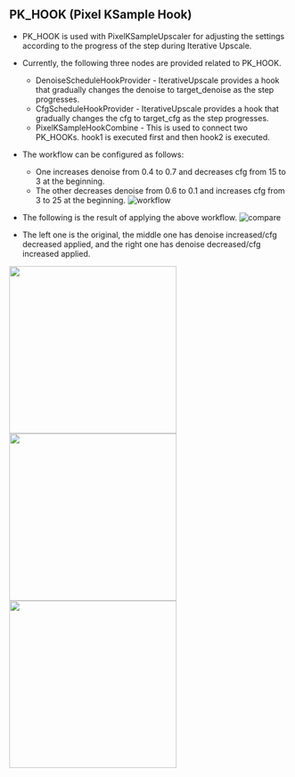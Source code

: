 ## PK_HOOK (Pixel KSample Hook)

* PK_HOOK is used with PixelKSampleUpscaler for adjusting the settings according to the progress of the step during Iterative Upscale.
* Currently, the following three nodes are provided related to PK_HOOK.
    * DenoiseScheduleHookProvider - IterativeUpscale provides a hook that gradually changes the denoise to target_denoise as the step progresses.
    * CfgScheduleHookProvider - IterativeUpscale provides a hook that gradually changes the cfg to target_cfg as the step progresses.
    * PixelKSampleHookCombine - This is used to connect two PK_HOOKs. hook1 is executed first and then hook2 is executed.


* The workflow can be configured as follows:
    * One increases denoise from 0.4 to 0.7 and decreases cfg from 15 to 3 at the beginning.
    * The other decreases denoise from 0.6 to 0.1 and increases cfg from 3 to 25 at the beginning.
![workflow](https://github.com/ltdrdata/ComfyUI-extension-tutorials/raw/Main/ComfyUI-Impact-Pack/images/PK_HOOK-workflow.png)

* The following is the result of applying the above workflow.
![compare](https://github.com/ltdrdata/ComfyUI-extension-tutorials/raw/Main/ComfyUI-Impact-Pack/images/PK_HOOK-compare.png)


* The left one is the original, the middle one has denoise increased/cfg decreased applied, and the right one has denoise decreased/cfg increased applied.

<img src="https://github.com/ltdrdata/ComfyUI-extension-tutorials/raw/Main/ComfyUI-Impact-Pack/images/upscale-original.png" width="300"/> <img src="https://github.com/ltdrdata/ComfyUI-extension-tutorials/raw/Main/ComfyUI-Impact-Pack/images/PK_HOOK-IncDenoise-DecCFG.png" width="300"/> <img src="https://github.com/ltdrdata/ComfyUI-extension-tutorials/raw/Main/ComfyUI-Impact-Pack/images/PK_HOOK-DecDenoise-IncCFG.png" width="300"/>